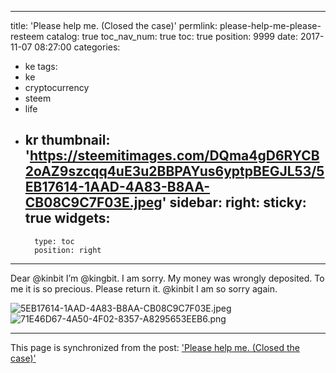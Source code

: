 
---
title: 'Please help me. (Closed the case)'
permlink: please-help-me-please-resteem
catalog: true
toc_nav_num: true
toc: true
position: 9999
date: 2017-11-07 08:27:00
categories:
- ke
tags:
- ke
- cryptocurrency
- steem
- life
- kr
thumbnail: 'https://steemitimages.com/DQma4gD6RYCB2oAZ9szcqq4uE3u2BBPAYus6yptpBEGJL53/5EB17614-1AAD-4A83-B8AA-CB08C9C7F03E.jpeg'
sidebar:
    right:
        sticky: true
widgets:
    -
        type: toc
        position: right
---


Dear  @kinbit
I’m @kingbit. 
I am sorry. My money was wrongly deposited.
To me it is so precious. 
Please return it. @kinbit
I am so sorry again.

![5EB17614-1AAD-4A83-B8AA-CB08C9C7F03E.jpeg](https://steemitimages.com/DQma4gD6RYCB2oAZ9szcqq4uE3u2BBPAYus6yptpBEGJL53/5EB17614-1AAD-4A83-B8AA-CB08C9C7F03E.jpeg)
![71E46D67-4A50-4F02-8357-A8295653EEB6.png](https://steemitimages.com/DQmRmqgRPWD3hsG6u9F1mjX7nqmnGzmnN7HUzwqYtksZLUg/71E46D67-4A50-4F02-8357-A8295653EEB6.png)

- - -

This page is synchronized from the post: ['Please help me. (Closed the case)'](https://steemit.com/@kingbit/please-help-me-please-resteem)

